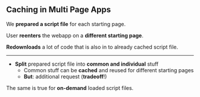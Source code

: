 ## Caching in Multi Page Apps

We **prepared a script file** for each starting page.

User **reenters** the webapp on a **different starting page**.

**Redownloads** a lot of code that is also in to already cached script file.

---

* **Split** prepared script file into **common and individual** stuff
  * Common stuff can be **cached** and reused for different starting pages
  * **But**: additional request (**tradeoff**!)

The same is true for **on-demand** loaded script files.
